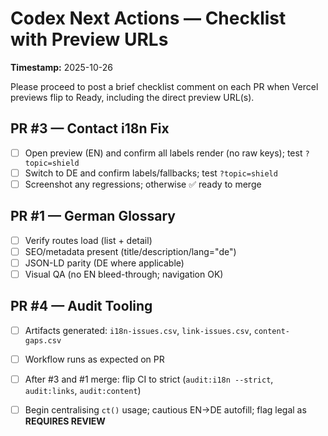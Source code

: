 # Codex Next Actions — Checklist with Preview URLs

**Timestamp:** 2025-10-26

Please proceed to post a brief checklist comment on each PR when Vercel previews flip to Ready, including the direct preview URL(s).

## PR #3 — Contact i18n Fix
- [ ] Open preview (EN) and confirm all labels render (no raw keys); test `?topic=shield`
- [ ] Switch to DE and confirm labels/fallbacks; test `?topic=shield`
- [ ] Screenshot any regressions; otherwise ✅ ready to merge

## PR #1 — German Glossary
- [ ] Verify routes load (list + detail)
- [ ] SEO/metadata present (title/description/lang="de")
- [ ] JSON-LD parity (DE where applicable)
- [ ] Visual QA (no EN bleed-through; navigation OK)

## PR #4 — Audit Tooling
- [ ] Artifacts generated: `i18n-issues.csv`, `link-issues.csv`, `content-gaps.csv`
- [ ] Workflow runs as expected on PR
- [ ] After #3 and #1 merge: flip CI to strict (`audit:i18n --strict`, `audit:links`, `audit:content`)
- [ ] Begin centralising `ct()` usage; cautious EN→DE autofill; flag legal as **REQUIRES REVIEW**

